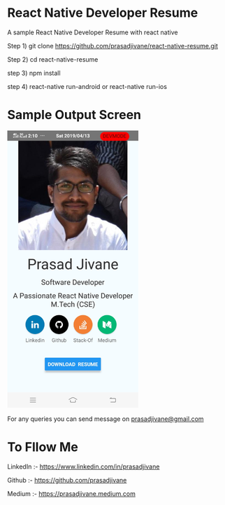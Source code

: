 # React Native Developer Resume

A sample React Native Developer Resume with react native 

Step 1) git clone https://github.com/prasadjivane/react-native-resume.git

Step 2) cd react-native-resume

step 3) npm install

step 4) react-native run-android  or react-native run-ios

# Sample Output Screen

<img src="images/output.jpg" width=300>

For any queries you can send message on prasadjivane@gmail.com

# To Fllow Me
LinkedIn :- https://www.linkedin.com/in/prasadjivane

Github :- https://github.com/prasadjivane

Medium :- https://prasadjivane.medium.com
